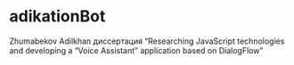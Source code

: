 # adikationBot

Zhumabekov Adilkhan диссертация 
“Researching JavaScript technologies and developing a “Voice Assistant” application based on DialogFlow”
